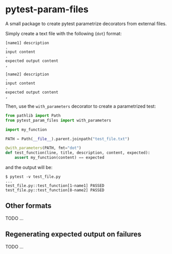 # pytest-param-files

A small package to create pytest parametrize decorators from external files.

Simply create a text file with the following (`dot`) format:

```
[name1] description
.
input content
.
expected output content
,

[name2] description
.
input content
.
expected output content
,
```

Then, use the `with_parameters` decorator to create a parametrized test:

```python
from pathlib import Path
from pytest_param_files import with_parameters

import my_function

PATH = Path(__file__).parent.joinpath("test_file.txt")

@with_parameters(PATH, fmt="dot")
def test_function(line, title, description, content, expected):
    assert my_function(content) == expected
```

and the output will be:

```console
$ pytest -v test_file.py
...
test_file.py::test_function[1-name1] PASSED
test_file.py::test_function[8-name2] PASSED
```

## Other formats

TODO ...

## Regenerating expected output on failures

TODO ...
